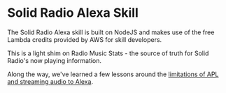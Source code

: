 # Solid Radio Alexa Skill

The Solid Radio Alexa skill is built on NodeJS and makes use of the free Lambda credits provided by AWS for skill developers.

This is a light shim on Radio Music Stats - the source of truth for Solid Radio's now playing information.

Along the way, we've learned a few lessons around the [limitations of APL and streaming audio to Alexa](https://www.dlineradio.co.uk/articles/the-frustrating-world-of-writing-radio-station-skills-for-alexa/).